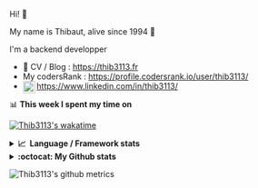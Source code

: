 Hi! 👋

My name is Thibaut, alive since 1994 🍷

I'm a backend developper

-   📝 CV / Blog : https://thib3113.fr
-   My codersRank : https://profile.codersrank.io/user/thib3113/
-   <a href="https://www.linkedin.com/in/thib3113/"><img align="left" alt="Thib3113's Linkedin" width="21px" src="https://raw.githubusercontent.com/peterthehan/peterthehan/master/assets/linkedin.svg" /></a> https://www.linkedin.com/in/thib3113/

📊 **This week I spent my time on**

[![Thib3113's wakatime](https://github-readme-stats.vercel.app/api/wakatime?username=thib3113&layout=default&theme=dracula&langs_count=6&hide_title=true&hide_border=true)](https://wakatime.com/@thib3113)

<details>
  <summary><b>📈&nbsp;&nbsp;Language&nbsp;/&nbsp;Framework stats</b></summary>
  <br/>  
  <a href='https://profile.codersrank.io/user/thib3113/'>
  <img src='http://cr-skills-chart-widget.azurewebsites.net/api/api?username=thib3113&padding=30&skills=php,batchfile,javascript,less,mysql,reactjs,scss,shell,typescript,vue'>
  </a>
</details>

<details>
  <summary><b>:octocat: My Github stats</b></summary>
  <br/>  
  
  <img src="https://github-readme-stats.vercel.app/api?username=thib3113&theme=dracula&show_icons=true&" alt="Thib3113's GitHub stats" />

<!--START_SECTION:activity-->

1. 🎉 Merged PR [#209](https://github.com/thib3113/unifi-client/pull/209) in [thib3113/unifi-client](https://github.com/thib3113/unifi-client)
2. 🎉 Merged PR [#208](https://github.com/thib3113/unifi-client/pull/208) in [thib3113/unifi-client](https://github.com/thib3113/unifi-client)
3. 🎉 Merged PR [#207](https://github.com/thib3113/unifi-client/pull/207) in [thib3113/unifi-client](https://github.com/thib3113/unifi-client)
4. 🎉 Merged PR [#204](https://github.com/thib3113/unifi-client/pull/204) in [thib3113/unifi-client](https://github.com/thib3113/unifi-client)
5. 🎉 Merged PR [#35](https://github.com/thib3113/unifi-blockips-srv/pull/35) in [thib3113/unifi-blockips-srv](https://github.com/thib3113/unifi-blockips-srv)
 <!--END_SECTION:activity-->

</details>

![Thib3113's github metrics](https://gist.githubusercontent.com/thib3113/83a96e16f8bca103f1b0e376186c66ec/raw/github-metrics.svg)
